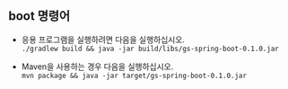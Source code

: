 ## boot 명령어

- 응용 프로그램을 실행하려면 다음을 실행하십시오.  
`./gradlew build && java -jar build/libs/gs-spring-boot-0.1.0.jar`

- Maven을 사용하는 경우 다음을 실행하십시오.  
`mvn package && java -jar target/gs-spring-boot-0.1.0.jar`
